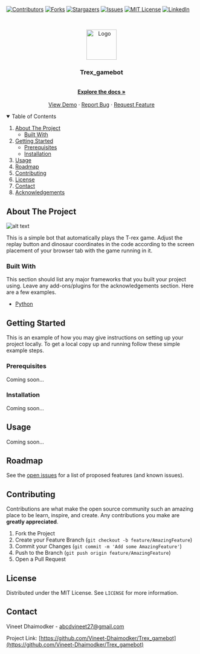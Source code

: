 <!--
*** Thanks for checking out the Best-README-Template. If you have a suggestion
*** that would make this better, please fork the repo and create a pull request
*** or simply open an issue with the tag "enhancement".
*** Thanks again! Now go create something AMAZING! :D
-->



<!-- PROJECT SHIELDS -->
<!--
*** I'm using markdown "reference style" links for readability.
*** Reference links are enclosed in brackets [ ] instead of parentheses ( ).
*** See the bottom of this document for the declaration of the reference variables
*** for contributors-url, forks-url, etc. This is an optional, concise syntax you may use.
*** https://www.markdownguide.org/basic-syntax/#reference-style-links
-->
[![Contributors][contributors-shield]][contributors-url]
[![Forks][forks-shield]][forks-url]
[![Stargazers][stars-shield]][stars-url]
[![Issues][issues-shield]][issues-url]
[![MIT License][license-shield]][license-url]
[![LinkedIn][linkedin-shield]][linkedin-url]



<!-- PROJECT LOGO -->
<br />
<p align="center">
  <a href="https://github.com/othneildrew/Best-README-Template">
    <img src="https://lh3.googleusercontent.com/kqthe4lLP_DP1r6GQuGs76ud47NWSKcS_q8lY5pOWwiHlJNm-AiCDMh26EBrf-lX9Aw" alt="Logo" width="80" height="80">
  </a>

  <h3 align="center">Trex_gamebot</h3>

  <p align="center">
    <br />
    <a href="https://github.com/Vineet-Dhaimodker/Trex_gamebot"><strong>Explore the docs »</strong></a>
    <br />
    <br />
    <a href="https://github.com/Vineet-Dhaimodker/Trex_gamebot">View Demo</a>
    ·
    <a href="https://github.com/Vineet-Dhaimodker/Trex_gamebot/issues">Report Bug</a>
    ·
    <a href="https://github.com/Vineet-Dhaimodker/Trex_gamebot/issues">Request Feature</a>
  </p>
</p>



<!-- TABLE OF CONTENTS -->
<details open="open">
  <summary>Table of Contents</summary>
  <ol>
    <li>
      <a href="#about-the-project">About The Project</a>
      <ul>
        <li><a href="#built-with">Built With</a></li>
      </ul>
    </li>
    <li>
      <a href="#getting-started">Getting Started</a>
      <ul>
        <li><a href="#prerequisites">Prerequisites</a></li>
        <li><a href="#installation">Installation</a></li>
      </ul>
    </li>
    <li><a href="#usage">Usage</a></li>
    <li><a href="#roadmap">Roadmap</a></li>
    <li><a href="#contributing">Contributing</a></li>
    <li><a href="#license">License</a></li>
    <li><a href="#contact">Contact</a></li>
    <li><a href="#acknowledgements">Acknowledgements</a></li>
  </ol>
</details>



<!-- ABOUT THE PROJECT -->
## About The Project
<!--
[![Product Name Screen Shot][product-screenshot]](https://example.com)
-->
![alt text](https://img.thecodepost.org/2015/01/trex.png)

This is a simple bot that automatically plays the T-rex game.
Adjust the replay button and dinosaur coordinates in the code according to the screen placement of your browser tab with the game running in it.

### Built With

This section should list any major frameworks that you built your project using. Leave any add-ons/plugins for the acknowledgements section. Here are a few examples.
* [Python](https://www.python.org/)



<!-- GETTING STARTED -->
## Getting Started

This is an example of how you may give instructions on setting up your project locally.
To get a local copy up and running follow these simple example steps.

### Prerequisites
Coming soon...
<!--
This is an example of how to list things you need to use the software and how to install them.
* npm
  ```sh
  npm install npm@latest -g
  ```
-->
### Installation
Coming soon...
<!--
1. Get a free API Key at [https://example.com](https://example.com)
2. Clone the repo
   ```sh
   git clone https://github.com/your_username_/Project-Name.git
   ```
3. Install NPM packages
   ```sh
   npm install
   ```
4. Enter your API in `config.js`
   ```JS
   const API_KEY = 'ENTER YOUR API';
   ```

-->

<!-- USAGE EXAMPLES -->
## Usage
Coming soon...
<!--
Use this space to show useful examples of how a project can be used. Additional screenshots, code examples and demos work well in this space. You may also link to more resources.
_For more examples, please refer to the [Documentation](https://example.com)_
-->

<!-- ROADMAP -->
## Roadmap

See the [open issues](https://github.com/Vineet-Dhaimodker/Trex_gamebot/issues) for a list of proposed features (and known issues).



<!-- CONTRIBUTING -->
## Contributing

Contributions are what make the open source community such an amazing place to be learn, inspire, and create. Any contributions you make are **greatly appreciated**.

1. Fork the Project
2. Create your Feature Branch (`git checkout -b feature/AmazingFeature`)
3. Commit your Changes (`git commit -m 'Add some AmazingFeature'`)
4. Push to the Branch (`git push origin feature/AmazingFeature`)
5. Open a Pull Request



<!-- LICENSE -->
## License

Distributed under the MIT License. See `LICENSE` for more information.



<!-- CONTACT -->
## Contact

Vineet Dhaimodker - abcdvineet27@gmail.com

Project Link: [https://github.com/Vineet-Dhaimodker/Trex_gamebot](https://github.com/Vineet-Dhaimodker/Trex_gamebot)



<!-- ACKNOWLEDGEMENTS 
## Acknowledgements
* [GitHub Emoji Cheat Sheet](https://www.webpagefx.com/tools/emoji-cheat-sheet)
* [Img Shields](https://shields.io)
* [Choose an Open Source License](https://choosealicense.com)
* [GitHub Pages](https://pages.github.com)
* [Animate.css](https://daneden.github.io/animate.css)
* [Loaders.css](https://connoratherton.com/loaders)
* [Slick Carousel](https://kenwheeler.github.io/slick)
* [Smooth Scroll](https://github.com/cferdinandi/smooth-scroll)
* [Sticky Kit](http://leafo.net/sticky-kit)
* [JVectorMap](http://jvectormap.com)
* [Font Awesome](https://fontawesome.com)

-->



<!-- MARKDOWN LINKS & IMAGES -->
<!-- https://www.markdownguide.org/basic-syntax/#reference-style-links -->
[contributors-shield]: https://img.shields.io/github/contributors/Vineet-Dhaimodker/Trex_gamebot.svg?style=for-the-badge
[contributors-url]: https://github.com/Vineet-Dhaimodker/Trex_gamebot/graphs/contributors
[forks-shield]: https://img.shields.io/github/forks/Vineet-Dhaimodker/Trex_gamebot.svg?style=for-the-badge
[forks-url]: https://github.com/Vineet-Dhaimodker/Trex_gamebot/network/members
[stars-shield]: https://img.shields.io/github/stars/Vineet-Dhaimodker/Trex_gamebot.svg?style=for-the-badge
[stars-url]: https://github.com/Vineet-Dhaimodker/Trex_gamebot/stargazers
[issues-shield]: https://img.shields.io/github/issues/Vineet-Dhaimodker/Trex_gamebot.svg?style=for-the-badge
[issues-url]: https://github.com/Vineet-Dhaimodker/Trex_gamebot/issues
[license-shield]: https://img.shields.io/github/license/Vineet-Dhaimodker/Trex_gamebot.svg?style=for-the-badge
[license-url]: https://github.com/Vineet-Dhaimodker/Trex_gamebot/blob/master/LICENSE.txt
[linkedin-shield]: https://img.shields.io/badge/-LinkedIn-black.svg?style=for-the-badge&logo=linkedin&colorB=555
[linkedin-url]: https://www.linkedin.com/in/vineet-dhaimodker/
[product-screenshot]: https://img.thecodepost.org/2015/01/trex.png

